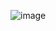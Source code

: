 ![image](https://github.com/chainstrument/form-using-react/assets/5013636/97b0d970-1a61-4a99-a444-2d979a82dcab)
